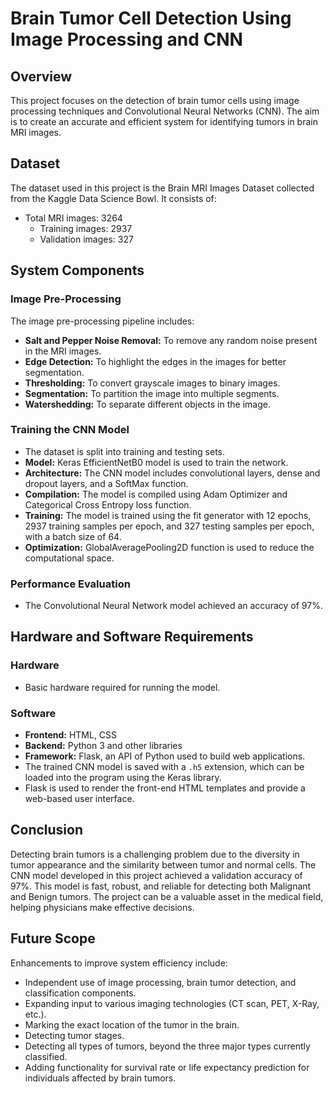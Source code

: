 # Brain Tumor Cell Detection Using Image Processing and CNN

## Overview

This project focuses on the detection of brain tumor cells using image processing techniques and Convolutional Neural Networks (CNN). The aim is to create an accurate and efficient system for identifying tumors in brain MRI images.

## Dataset

The dataset used in this project is the Brain MRI Images Dataset collected from the Kaggle Data Science Bowl. It consists of:

- Total MRI images: 3264
  - Training images: 2937
  - Validation images: 327

## System Components

### Image Pre-Processing

The image pre-processing pipeline includes:

- **Salt and Pepper Noise Removal:** To remove any random noise present in the MRI images.
- **Edge Detection:** To highlight the edges in the images for better segmentation.
- **Thresholding:** To convert grayscale images to binary images.
- **Segmentation:** To partition the image into multiple segments.
- **Watershedding:** To separate different objects in the image.

### Training the CNN Model

- The dataset is split into training and testing sets.
- **Model:** Keras EfficientNetB0 model is used to train the network.
- **Architecture:** The CNN model includes convolutional layers, dense and dropout layers, and a SoftMax function.
- **Compilation:** The model is compiled using Adam Optimizer and Categorical Cross Entropy loss function.
- **Training:** The model is trained using the fit generator with 12 epochs, 2937 training samples per epoch, and 327 testing samples per epoch, with a batch size of 64.
- **Optimization:** GlobalAveragePooling2D function is used to reduce the computational space.

### Performance Evaluation

- The Convolutional Neural Network model achieved an accuracy of 97%.

## Hardware and Software Requirements

### Hardware

- Basic hardware required for running the model.

### Software

- **Frontend:** HTML, CSS
- **Backend:** Python 3 and other libraries
- **Framework:** Flask, an API of Python used to build web applications.
- The trained CNN model is saved with a `.h5` extension, which can be loaded into the program using the Keras library.
- Flask is used to render the front-end HTML templates and provide a web-based user interface.

## Conclusion

Detecting brain tumors is a challenging problem due to the diversity in tumor appearance and the similarity between tumor and normal cells. The CNN model developed in this project achieved a validation accuracy of 97%. This model is fast, robust, and reliable for detecting both Malignant and Benign tumors. The project can be a valuable asset in the medical field, helping physicians make effective decisions.

## Future Scope

Enhancements to improve system efficiency include:

- Independent use of image processing, brain tumor detection, and classification components.
- Expanding input to various imaging technologies (CT scan, PET, X-Ray, etc.).
- Marking the exact location of the tumor in the brain.
- Detecting tumor stages.
- Detecting all types of tumors, beyond the three major types currently classified.
- Adding functionality for survival rate or life expectancy prediction for individuals affected by brain tumors.

